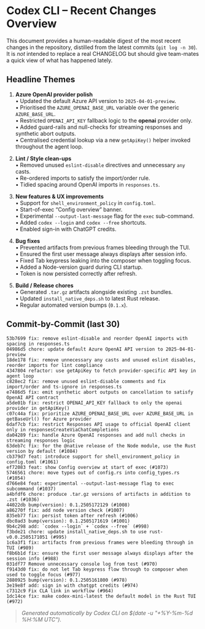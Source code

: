 # Codex CLI – Recent Changes Overview

This document provides a human-readable digest of the most recent changes in the repository, distilled from the latest commits (`git log -n 30`). It is _not_ intended to replace a real CHANGELOG but should give team-mates a quick view of what has happened lately.

## Headline Themes

1. **Azure OpenAI provider polish**  
   • Updated the default Azure API version to `2025-04-01-preview`.  
   • Prioritised the `AZURE_OPENAI_BASE_URL` variable over the generic `AZURE_BASE_URL`.  
   • Restricted `OPENAI_API_KEY` fallback logic to the **openai** provider only.  
   • Added guard-rails and null-checks for streaming responses and synthetic abort outputs.  
   • Centralised credential lookup via a new `getApiKey()` helper invoked throughout the agent loop.

2. **Lint / Style clean-ups**  
   • Removed unused `eslint-disable` directives and unnecessary `any` casts.  
   • Re-ordered imports to satisfy the import/order rule.  
   • Tidied spacing around OpenAI imports in `responses.ts`.

3. **New features & UX improvements**  
   • Support for `shell_environment_policy` in `config.toml`.  
   • Start-of-exec “Config overview” banner.  
   • Experimental `--output-last-message` flag for the `exec` sub-command.  
   • Added `codex --login` and `codex --free` shortcuts.  
   • Enabled sign-in with ChatGPT credits.

4. **Bug fixes**  
   • Prevented artifacts from previous frames bleeding through the TUI.  
   • Ensured the first user message always displays after session info.  
   • Fixed Tab keypress leaking into the composer when toggling focus.  
   • Added a Node-version guard during CLI startup.  
   • Token is now persisted correctly after refresh.

5. **Build / Release chores**  
   • Generated `.tar.gz` artifacts alongside existing `.zst` bundles.  
   • Updated `install_native_deps.sh` to latest Rust release.  
   • Regular automated version bumps (`0.1.x`).

## Commit-by-Commit (last 30)

```
53b7699 fix: remove eslint-disable and reorder OpenAI imports with spacing in responses.ts
04986d5 chore: update default Azure OpenAI API version to 2025-04-01-preview
18de178 fix: remove unnecessary any casts and unused eslint disables, reorder imports for lint compliance
4347804 refactor: use getApiKey to fetch provider-specific API key in agent loop
c828ec2 fix: remove unused eslint-disable comments and fix import/order and ts-ignore in responses.ts
e7486d5 fix: emit synthetic abort outputs on cancellation to satisfy OpenAI API contract
a5de01b fix: restrict OPENAI_API_KEY fallback to only the openai provider in getApiKey()
c07c44a fix: prioritize AZURE_OPENAI_BASE_URL over AZURE_BASE_URL in getBaseUrl() for Azure provider
6daf7cb fix: restrict Responses API usage to official OpenAI client only in responsesCreateViaChatCompletions
da04289 fix: handle Azure OpenAI responses and add null checks in streaming responses logic
63deb7c fix: for the @native release of the Node module, use the Rust version by default (#1084)
cb379d7 feat: introduce support for shell_environment_policy in config.toml (#1061)
ef72083 feat: show Config overview at start of exec (#1073)
5746561 chore: move types out of config.rs into config_types.rs (#1054)
d766e84 feat: experimental --output-last-message flag to exec subcommand (#1037)
a4bfdf6 chore: produce .tar.gz versions of artifacts in addition to .zst (#1036)
44022db bump(version): 0.1.2505172129 (#1008)
a86270f fix: add node version check (#1007)
835eb77 fix: persist token after refresh (#1006)
dbc0ad3 bump(version): 0.1.2505171619 (#1001)
9b4c298 add: `codex --login` + `codex --free` (#998)
f3bde21 chore: update install_native_deps.sh to use rust-v0.0.2505171051 (#995)
1c6a3f1 fix: artifacts from previous frames were bleeding through in TUI (#989)
f8b6b1d fix: ensure the first user message always displays after the session info (#988)
031df77 Remove unnecessary console log from test (#970)
f9143d0 fix: do not let Tab keypress flow through to composer when used to toggle focus (#977)
2880925 bump(version): 0.1.2505161800 (#978)
3e19e8f add: sign in with chatgpt credits (#974)
c7312c9 Fix CLA link in workflow (#964)
1dc14ce fix: make codex-mini-latest the default model in the Rust TUI (#972)
```

> _Generated automatically by Codex CLI on $(date -u "+%Y-%m-%d %H:%M UTC")._
